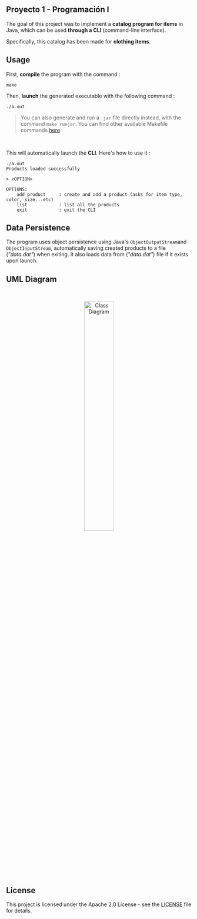 ## Proyecto 1 - Programación I

The goal of this project was to implement a **catalog program for items** in Java, which can be used  **through a CLI** (command-line interface).

Specifically, this catalog has been made for **clothing items**.

## Usage

First, **compile** the program with the command :

```
make
```

Then, **launch** the generated executable with the following command :

```
./a.out
```

> You can also generate and run a ```.jar``` file directly instead, with the command ```make runjar```.
> You can find other available Makefile commands [here](/docs/make.md)

<br>

This will automatically launch the **CLI**. Here's how to use it :

```
./a.out
Products loaded successfully

> <OPTION>

OPTIONS:
    add product     : create and add a product (asks for item type, color, size...etc)
    list            : list all the products
    exit            : exit the CLI
```

## Data Persistence

The program uses object persistence using Java's ```ObjectOutputStream```and ```ObjectInputStream```, automatically saving created products to a file (_"data.dat"_) when exiting. It also loads data from (_"data.dat"_) file if it exists upon launch.

## UML Diagram

<br>

<p align="center">
  <img src="http://www.plantuml.com/plantuml/proxy?src=https://raw.githubusercontent.com/khalidCEU/proyecto1/refs/heads/main/docs/diagram.puml" alt="Class Diagram" width=40%>
</p>

## License

This project is licensed under the Apache 2.0 License - see the [LICENSE](/LICENSE) file for details.

